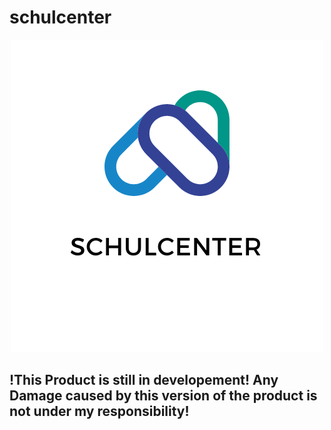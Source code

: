 # schulcenter
<p align="center">
<img class="center" src="/assets/logo.png"/> 

<h2>
  !This Product is still in developement! Any Damage caused by this version of the product is not under my responsibility!
</h2>
</p>

